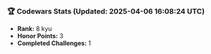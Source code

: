 ### 🏆 Codewars Stats (Updated: 2025-04-06 16:08:24 UTC)

- **Rank:** 8 kyu
- **Honor Points:** 3
- **Completed Challenges:** 1
